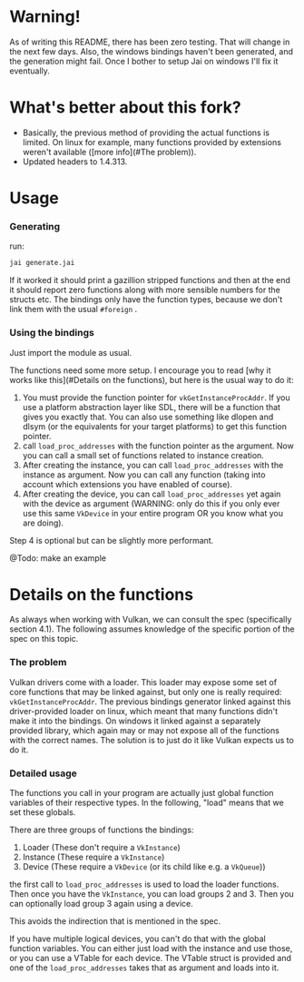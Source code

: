 # Warning!

As of writing this README, there has been zero testing. That will change in the next few days. Also, the windows bindings haven't been generated, and the generation might fail. Once I bother to setup Jai on windows I'll fix it eventually.

# What's better about this fork?

- Basically, the previous method of providing the actual functions is limited. On linux for example, many functions provided by extensions weren't available ([more info](#The problem)).
- Updated headers to 1.4.313.

# Usage

### Generating
run:
```sh
jai generate.jai
```

If it worked it should print a gazillion stripped functions and then at the end it should report zero functions along with more sensible numbers for the structs etc.
The bindings only have the function types, because we don't link them with the usual `#foreign` .
### Using the bindings
Just import the module as usual.

The functions need some more setup. I encourage you to read [why it works like this](#Details on the functions), but here is the usual way to do it:
1. You must provide the function pointer for `vkGetInstanceProcAddr`. If you use a platform abstraction layer like SDL, there will be a function that gives you exactly that. You can also use something like dlopen and dlsym (or the equivalents for your target platforms) to get this function pointer.
2. call `load_proc_addresses` with the function pointer as the argument. Now you can call a small set of functions related to instance creation.
3. After creating the instance, you can call `load_proc_addresses` with the instance as argument. Now you can call any function (taking into account which extensions you have enabled of course).
4. After creating the device, you can call `load_proc_addresses` yet again with the device as argument (WARNING: only do this if you only ever use this same `VkDevice` in your entire program OR you know what you are doing).

Step 4 is optional but can be slightly more performant.

@Todo: make an example

# Details on the functions

As always when working with Vulkan, we can consult the spec (specifically section 4.1). The following assumes knowledge of the specific portion of the spec on this topic.
### The problem
Vulkan drivers come with a loader. This loader may expose some set of core functions that may be linked against, but only one is really required: `vkGetInstanceProcAddr`. 
The previous bindings generator linked against this driver-provided loader on linux, which meant that many functions didn't make it into the bindings. On windows it linked against a separately provided library, which again may or may not expose all of the functions with the correct names.
The solution is to just do it like Vulkan expects us to do it.

### Detailed usage

The functions you call in your program are actually just global function variables of their respective types.
In the following, "load" means that we set these globals.

There are three groups of functions the bindings:
1. Loader (These don't require a `VkInstance`)
2. Instance (These require a `VkInstance`)
3. Device (These require a `VkDevice` (or its child like e.g. a `VkQueue`))

the first call to `load_proc_addresses` is used to load the loader functions.
Then once you have the `VkInstance`, you can load groups 2 and  3.
Then you can optionally load group 3 again using a device.

This avoids the indirection that is mentioned in the spec.

If you have multiple logical devices, you can't do that with the global function variables. You can either just load with the instance and use those, or you can use a VTable for each device. The VTable struct is provided and one of the `load_proc_addresses` takes that as argument and loads into it.
